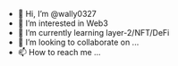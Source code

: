 - 👋 Hi, I’m @wally0327
- 👀 I’m interested in Web3
- 🌱 I’m currently learning layer-2/NFT/DeFi
- 💞️ I’m looking to collaborate on ...
- 📫 How to reach me ...

<!---
wally0327/wally0327 is a ✨ special ✨ repository because its `README.md` (this file) appears on your GitHub profile.
You can click the Preview link to take a look at your changes.
--->
